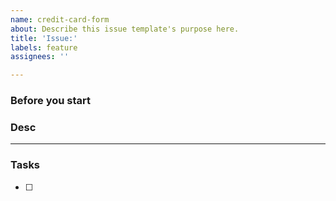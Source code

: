 ```yaml
---
name: credit-card-form
about: Describe this issue template's purpose here.
title: 'Issue:'
labels: feature
assignees: ''

---
```


### Before you start


### Desc

---

### Tasks
- [ ]
